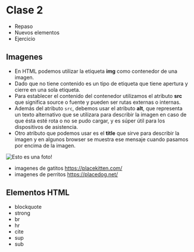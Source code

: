 # Clase 2

* Repaso
* Nuevos elementos
* Ejercicio

## Imagenes
* En HTML podemos utilizar la etiqueta **img** como contenedor de una imagen.
* Dado que no tiene contenido es un tipo de etiqueta que tiene apertura y cierre en una sola etiqueta.
* Para establecer el contenido del contenedor utilizamos el atributo **src** que significa source o fuente y pueden ser rutas externas o internas.
* Además del atributo `src`, debemos usar el atributo **alt**, que representa un texto alternativo que se utilizara para describir la imagen en caso de que ésta esté rota o no se pudo cargar, y es súper útil para los dispositivos de asistencia.
* Otro atributo que podemos usar es el **title** que sirve para describir la imagen y en algunos browser se muestra ese mensaje cuando pasamos por encima de la imagen.

<img src="camino/a/la/ruta.jpg" alt="Esto es una foto!" title="Esto es una foto!" />

* imagenes de gatitos https://placekitten.com/
* imagenes de perritos https://placedog.net/

## Elementos HTML
* blockquote
* strong
* br
* hr
* cite
* sup
* sub